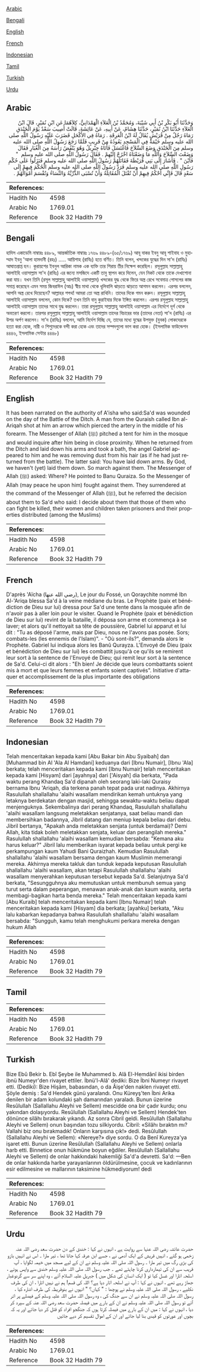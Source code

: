 [Arabic](#arabic)

[Bengali](#bengali)

[English](#english)

[French](#french)

[Indonesian](#indonesian)

[Tamil](#tamil)

[Turkish](#turkish)

[Urdu](#urdu)

## Arabic


<div dir="rtl" lang="ar" style={{fontSize:'larger',backgroundColor:'#f8f9fa',padding:20}}>
وَحَدَّثَنَا أَبُو بَكْرِ بْنُ أَبِي شَيْبَةَ، وَمُحَمَّدُ بْنُ الْعَلاَءِ الْهَمْدَانِيُّ، كِلاَهُمَا عَنِ ابْنِ نُمَيْرٍ، قَالَ ابْنُ الْعَلاَءِ حَدَّثَنَا ابْنُ نُمَيْرٍ، حَدَّثَنَا هِشَامٌ، عَنْ أَبِيهِ، عَنْ عَائِشَةَ، قَالَتْ أُصِيبَ سَعْدٌ يَوْمَ الْخَنْدَقِ رَمَاهُ رَجُلٌ مِنْ قُرَيْشٍ يُقَالُ لَهُ ابْنُ الْعَرِقَةِ ‏.‏ رَمَاهُ فِي الأَكْحَلِ فَضَرَبَ عَلَيْهِ رَسُولُ اللَّهِ صلى الله عليه وسلم خَيْمَةً فِي الْمَسْجِدِ يَعُودُهُ مِنْ قَرِيبٍ فَلَمَّا رَجَعَ رَسُولُ اللَّهِ صلى الله عليه وسلم مِنَ الْخَنْدَقِ وَضَعَ السِّلاَحَ فَاغْتَسَلَ فَأَتَاهُ جِبْرِيلُ وَهُوَ يَنْفُضُ رَأْسَهُ مِنَ الْغُبَارِ فَقَالَ وَضَعْتَ السِّلاَحَ وَاللَّهِ مَا وَضَعْنَاهُ اخْرُجْ إِلَيْهِمْ ‏.‏ فَقَالَ رَسُولُ اللَّهِ صلى الله عليه وسلم ‏ "‏ فَأَيْنَ ‏"‏ ‏.‏ فَأَشَارَ إِلَى بَنِي قُرَيْظَةَ فَقَاتَلَهُمْ رَسُولُ اللَّهِ صلى الله عليه وسلم فَنَزَلُوا عَلَى حُكْمِ رَسُولِ اللَّهِ صلى الله عليه وسلم فَرَدَّ رَسُولُ اللَّهِ صلى الله عليه وسلم الْحُكْمَ فِيهِمْ إِلَى سَعْدٍ قَالَ فَإِنِّي أَحْكُمُ فِيهِمْ أَنْ تُقْتَلَ الْمُقَاتِلَةُ وَأَنْ تُسْبَى الذُّرِّيَّةُ وَالنِّسَاءُ وَتُقْسَمَ أَمْوَالُهُمْ ‏.‏
</div>
<div style={{backgroundColor:'#f8f9fa',padding:20, marginBottom: 10}}><table> <thead> <tr> <th>References:</th> <th></th> </tr> </thead> <tbody><tr><td>Hadith No</td><td>4598</td></tr><tr><td>Arabic No</td><td>1769.01</td></tr><tr><td>Reference</td><td>Book 32 Hadith 79</td></tr></tbody></table></div>

## Bengali


<div dir="ltr" lang="bn" style={{fontSize:'larger',backgroundColor:'#f8f9fa',padding:20}}>
হাদিস একাডেমি নাম্বারঃ ৪৪৮৯, আন্তর্জাতিক নাম্বারঃ ১৭৬৯ ৪৪৮৯-(৬৫/১৭৬৯) আবূ বাকর ইবনু আবূ শাইবাহ ও মুহাম্মাদ ইবনু 'আলা হামদানী (রহঃ) ..... আয়িশাহ (রাযিঃ) হতে বর্ণিত। তিনি বলেন, খন্দকের যুদ্ধের দিন সা'দ (রাযিঃ) আঘাতপ্রাপ্ত হন। কুরায়শের ইবনুল আরিকা নামক এক ব্যক্তি তার শিরায় তীর নিক্ষেপ করেছিল। রসূলুল্লাহ সাল্লাল্লাহু আলাইহি ওয়াসাল্লাম সা'দ (রাযিঃ) এর জন্যে মসজিদে একটি তাবু স্থাপন করে দিলেন, যেন নিকট থেকে তাকে দেখাশোনা করা যায়। যখন তিনি (রসূল সাল্লাল্লাহু আলাইহি ওয়াসাল্লাম) খন্দকের যুদ্ধ থেকে ফিরে অস্ত্র রেখে সবেমাত্র গোসলের কাজ সমাপ্ত করেছেন এমন সময় জিবরাঈল (আঃ) স্বীয় মাথা থেকে ধূলিবালি ঝাড়তে ঝাড়তে আগমন করলেন। এরপর বললেন, আপনি অস্ত্র রেখে দিয়েছেন? আল্লাহর শপথ! আমরা তো অস্ত্র রাখিনি। তাদের দিকে গমন করুন। রসূলুল্লাহ সাল্লাল্লাহু আলাইহি ওয়াসাল্লাম বললেন, কোন দিকে? তখন তিনি বানু কুরাইযার দিকে ইঙ্গিত করলেন। এরপর রসূলুল্লাহ সাল্লাল্লাহু আলাইহি ওয়াসাল্লাম তাদের সাথে যুদ্ধ করলেন। তারা রসূলুল্লাহ সাল্লাল্লাহু আলাইহি ওয়াসাল্লাম এর নির্দেশে দূর্গ থেকে অবতরণ করলো। তারপর রসূলুল্লাহ সাল্লাল্লাহু আলাইহি ওয়াসাল্লাম তাদের বিচারের ভার (তাদের নেতা) সা'দ (রাযিঃ) এর উপর অর্পণ করলেন। সা'দ (রাযিঃ) বললেন, আমি নির্দেশ দিচ্ছি যে, তাদের মধ্যে যুদ্ধের উপযুক্ত (যুবক) লোকদেরকে হত্যা করা হোক, নারী ও শিশুদেরকে বন্দী করা হোক এবং তাদের সম্পদগুলো ভাগ করা হোক। (ইসলামিক ফাউন্ডেশন ৪৪৪৬, ইসলামিক সেন্টার ৪৪৪৮)
</div>
<div style={{backgroundColor:'#f8f9fa',padding:20, marginBottom: 10}}><table> <thead> <tr> <th>References:</th> <th></th> </tr> </thead> <tbody><tr><td>Hadith No</td><td>4598</td></tr><tr><td>Arabic No</td><td>1769.01</td></tr><tr><td>Reference</td><td>Book 32 Hadith 79</td></tr></tbody></table></div>

## English


<div dir="ltr" lang="en" style={{fontSize:'larger',backgroundColor:'#f8f9fa',padding:20}}>
It has been narrated on the authority of A'isha who said:Sa'd was wounded on the day of the Battle of the Ditch. A man from the Quraish called Ibn al-Ariqah shot at him an arrow which pierced the artery in the middle of his forearm. The Messenger of Allah (ﷺ) pitched a tent for him in the mosque and would inquire after him being in close proximity. When he returned from the Ditch and laid down his arms and took a bath, the angel Gabriel appeared to him and he was removing dust from his hair (as if he had just returned from the battle). The latter said: You have laid down arms. By God, we haven't (yet) laid them down. So march against them. The Messenger of Allah (ﷺ) asked: Where? He pointed to Banu Quraiza. So the Messenger of Allah (may peace he upon him) fought against them. They surrendered at the command of the Messenger of Allah (ﷺ), but he referred the decision about them to Sa'd who said: I decide about them that those of them who can fight be killed, their women and children taken prisoners and their properties distributed (among the Muslims)
</div>
<div style={{backgroundColor:'#f8f9fa',padding:20, marginBottom: 10}}><table> <thead> <tr> <th>References:</th> <th></th> </tr> </thead> <tbody><tr><td>Hadith No</td><td>4598</td></tr><tr><td>Arabic No</td><td>1769.01</td></tr><tr><td>Reference</td><td>Book 32 Hadith 79</td></tr></tbody></table></div>

## French


<div dir="ltr" lang="fr" style={{fontSize:'larger',backgroundColor:'#f8f9fa',padding:20}}>
D'après 'Aïcha (رضي الله عنها), Le jour du Fossé, un Qoraychite nommé Ibn Al-'Ariqa blessa Sa'd à la veine médiane du bras. Le Prophète (paix et bénédiction de Dieu sur lui) dressa pour Sa'd une tente dans la mosquée afin de n'avoir pas à aller loin pour le visiter. Quand le Prophète (paix et bénédiction de Dieu sur lui) revint de la bataille, il déposa son arme et commença à se laver; et alors qu'il nettoyait sa tête de poussière, Gabriel lui apparut et lui dit : "Tu as déposé l'arme, mais par Dieu, nous ne l'avons pas posée. Sors; combats-les (les ennemis de l'Islam)". - "Où sont-ils?", demanda alors le Prophète. Gabriel lui indiqua alors les Banû Qurayza. L'Envoyé de Dieu (paix et bénédiction de Dieu sur lui) les combattit jusqu'à ce qu'ils se remirent leur sort à la sentence de l'Envoyé de Dieu; qui remit leur sort à la sentence de Sa'd. Celui-ci dit alors : "Eh bien! Je décide que leurs combattants soient mis à mort et que leurs femmes et enfants soient captivés". Initiative d'attaquer et accomplissement de la plus importante des obligations
</div>
<div style={{backgroundColor:'#f8f9fa',padding:20, marginBottom: 10}}><table> <thead> <tr> <th>References:</th> <th></th> </tr> </thead> <tbody><tr><td>Hadith No</td><td>4598</td></tr><tr><td>Arabic No</td><td>1769.01</td></tr><tr><td>Reference</td><td>Book 32 Hadith 79</td></tr></tbody></table></div>

## Indonesian


<div dir="ltr" lang="id" style={{fontSize:'larger',backgroundColor:'#f8f9fa',padding:20}}>
Telah menceritakan kepada kami [Abu Bakar bin Abu Syaibah] dan [Muhammad bin Al 'Ala Al Hamdani] keduanya dari [Ibnu Numair], [Ibnu 'Ala] berkata; telah menceritakan kepada kami [Ibnu Numair] telah menceritakan kepada kami [Hisyam] dari [ayahnya] dari ['Aisyah] dia berkata, "Pada waktu perang Khandaq Sa'd dipanah oleh seorang laki-laki Quraisy bernama Ibnu 'Ariqah, dia terkena panah tepat pada urat nadinya. Akhirnya Rasulullah shallallahu 'alaihi wasallam mendirikan kemah untuknya yang letaknya berdekatan dengan masjid, sehingga sewaktu-waktu beliau dapat menjenguknya. Sekembalinya dari perang Khandaq, Rasulullah shallallahu 'alaihi wasallam langsung meletakkan senjatanya, saat beliau mandi dan membersihkan badannya, Jibril datang dan meniup kepala beliau dari debu. Jibril bertanya, "Apakah anda meletakkan senjata (untuk berdamai)? Demi Allah, kita tidak boleh meletakkan senjata, keluar dan perangilah mereka." Rasulullah shallallahu 'alaihi wasallam kemudian bersabda: "Kemana aku harus keluar?" Jibril lalu memberikan isyarat kepada beliau untuk pergi ke perkampungan kaum Yahudi Bani Quraizhah. Kemudian Rasulullah shallallahu 'alaihi wasallam bersama dengan kaum Muslimin memerangi mereka. Akhirnya mereka takluk dan tunduk kepada keputusan Rasulullah shallallahu 'alaihi wasallam, akan tetapi Rasulullah shallallahu 'alaihi wasallam menyerahkan keputusan tersebut kepada Sa'd. Selanjutnya Sa'd berkata, "Sesungguhnya aku memutuskan untuk membunuh semua yang turut serta dalam peperangan, menawan anak-anak dan kaum wanita, serta membagi-bagikan harta benda mereka." Telah menceritakan kepada kami [Abu Kuraib] telah menceritakan kepada kami [Ibnu Numair] telah menceritakan kepada kami [Hisyam] dia berkata; [ayahku] berkata, "Aku lalu kabarkan kepadanya bahwa Rasulullah shallallahu 'alaihi wasallam bersabda: "Sungguh, kamu telah menghukumi perkara mereka dengan hukum Allah
</div>
<div style={{backgroundColor:'#f8f9fa',padding:20, marginBottom: 10}}><table> <thead> <tr> <th>References:</th> <th></th> </tr> </thead> <tbody><tr><td>Hadith No</td><td>4598</td></tr><tr><td>Arabic No</td><td>1769.01</td></tr><tr><td>Reference</td><td>Book 32 Hadith 79</td></tr></tbody></table></div>

## Tamil


<div dir="ltr" lang="ta" style={{fontSize:'larger',backgroundColor:'#f8f9fa',padding:20}}>

</div>
<div style={{backgroundColor:'#f8f9fa',padding:20, marginBottom: 10}}><table> <thead> <tr> <th>References:</th> <th></th> </tr> </thead> <tbody><tr><td>Hadith No</td><td>4598</td></tr><tr><td>Arabic No</td><td>1769.01</td></tr><tr><td>Reference</td><td>Book 32 Hadith 79</td></tr></tbody></table></div>

## Turkish


<div dir="ltr" lang="tr" style={{fontSize:'larger',backgroundColor:'#f8f9fa',padding:20}}>
Bize Ebû Bekir b. Ebî Şeybe ile Muhammed b. Alâ El-Hemdânî ikisi birden ibnü Numeyr'den rivayet ettiler. İbnü'l-Alâ' dediki: Bize İbni Numeyr rivayet etti. (Dediki): Bize Hişâm, babasından, o da Âişe'den naklen rivayet etti. Şöyle demiş : Sa'd Hendek günü yaralandı. Onu Küreyş'ten İbni Arika denilen bir adam kolundaki şah damarından yaraladı. Bunun üzerine Resûlullah (Sallallahu Aleyhi ve Sellem) mescidde ona bir çadır kurdu; onu yakından dolaşıyordu. Resûlullah (Sallallahu Aleyhi ve Sellem) Hendek'ten dönünce silâhı bırakarak yıkandı. Az sonra Cibril geldi. Resûlullah (Sallallahu Aleyhi ve Sellem) onun başından tozu silkiyordu. Cibril: «Silâhı bıraktın mı? Vallahi biz onu bırakmadık! Onların karşısına çık!» dedi. Resûlullah (Sallallahu Aleyhi ve Sellem): «Nereye?» diye sordu. O da Benî Kureyza'ya işaret etti. Bunun üzerine Resûlullah (Sallallahu Aleyhi ve Sellem) onlarla harb etti. Binnetice onun hükmüne boyun eğdiler. Resûlullah (Sallallahu Aleyhi ve Sellem) de onlar hakkındaki hakemliği Sa'd'a devretti. Sa'd: —Ben de onlar hakkında harbe yarayanlarının öldürülmesine, çocuk ve kadınlarının esir edilmesine ve mallarının taksimine hükmediyorum! dedi
</div>
<div style={{backgroundColor:'#f8f9fa',padding:20, marginBottom: 10}}><table> <thead> <tr> <th>References:</th> <th></th> </tr> </thead> <tbody><tr><td>Hadith No</td><td>4598</td></tr><tr><td>Arabic No</td><td>1769.01</td></tr><tr><td>Reference</td><td>Book 32 Hadith 79</td></tr></tbody></table></div>

## Urdu


<div dir="rtl" lang="ur" style={{fontSize:'larger',backgroundColor:'#f8f9fa',padding:20}}>
حضرت عائشہ رضی اللہ عنہا سے روایت ہے ، انہوں نے کہا : خندق کے دن حضرت سعد رضی اللہ عنہ زخمی ہو گئے ، انہیں قریش کے ایک آدمی نے ، جسے ابن عرقہ کہا جاتا تھا ، تیر مارا ۔ اس نے انہیں بازو کی بڑی رگ میں تیر مارا ۔ رسول اللہ صلی اللہ علیہ وسلم نے ان کے لیے مسجد میں خیمہ لگوایا ، آپ قریب سے ان کی تیمارداری کرنا چاہتے تھے ۔ جب رسول اللہ صلی اللہ علیہ وسلم خندق سے واپس ہوئے ، اسلحہ اتارا اور غسل کیا تو ( ایک انسان کی شکل میں ) جبریل علیہ السلام آئے ، وہ اپنے سر سے گردوغبار جھاڑ رہے تھے ، انہوں نے کہا : آپ نے اسلحہ اتار دیا ہے؟ اللہ کی قسم! ہم نے نہیں اتارا ، ان کی طرف نکلیے ، رسول اللہ صلی اللہ علیہ وسلم نے پوچھا : " کہاں؟ " انہوں نے بنوقریظہ کی طرف اشارہ کیا ، رسول اللہ صلی اللہ علیہ وسلم نے ان سے جنگ کی ، وہ رسول اللہ صلی اللہ علیہ وسلم کے فیصلے پر اتر آئے تو رسول اللہ صلی اللہ علیہ وسلم نے ان کے بارے میں فیصلہ حضرت سعد رضی اللہ عنہ کے سپرد کر دیا ، انہوں نے کہا : میں ان کے بارے میں فیصلہ کرتا ہوں کہ جنگجو افراد کو قتل کر دیا جائے اور یہ کہ بچوں اور عورتوں کو قیدی بنا لیا جائے اور ان کے اموال تقسیم کر دیے جائیں
</div>
<div style={{backgroundColor:'#f8f9fa',padding:20, marginBottom: 10}}><table> <thead> <tr> <th>References:</th> <th></th> </tr> </thead> <tbody><tr><td>Hadith No</td><td>4598</td></tr><tr><td>Arabic No</td><td>1769.01</td></tr><tr><td>Reference</td><td>Book 32 Hadith 79</td></tr></tbody></table></div>